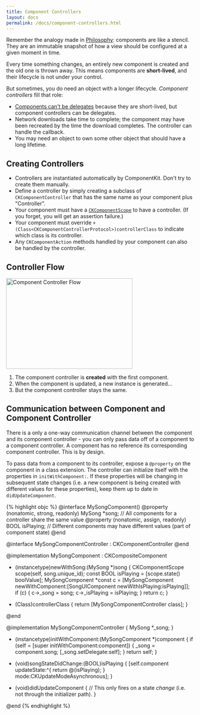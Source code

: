 ```yaml
---
title: Component Controllers
layout: docs
permalink: /docs/component-controllers.html
---
```


Remember the analogy made in [Philosophy](philosophy.html): components are like a stencil. They are an immutable snapshot of how a view should be configured at a given moment in time.

Every time something changes, an entirely new component is created and the old one is thrown away. This means components are **short-lived**, and their lifecycle is not under your control.

But sometimes, you do need an object with a longer lifecycle. *Component controllers* fill that role:

- [Components can't be delegates](components-cant-be-delegates.html) because they are short-lived, but component controllers can be delegates.
- Network downloads take time to complete; the component may have been recreated by the time the download completes. The controller can handle the callback.
- You may need an object to own some other object that should have a long lifetime.

## Creating Controllers 

- Controllers are instantiated automatically by ComponentKit. Don't try to create them manually.
- Define a controller by simply creating a subclass of `CKComponentController` that has the same name as your component plus "Controller".
- Your component must have a <a href="scopes.html">`CKComponentScope`</a> to have a controller. (If you forget, you will get an assertion failure.)
- Your component must override `+ (Class<CKComponentControllerProtocol>)controllerClass` to indicate which class is its controller.
- Any `CKComponentAction` methods handled by your component can also be handled by the controller.

## Controller Flow 

<img src="/static/images/component-controllers.png" alt="Component Controller Flow" width="338" height="242">

1. The component controller is **created** with the first component.
2. When the component is updated, a new instance is generated…
3. But the component controller stays the same.

## Communication between Component and Component Controller  

There is a only a one-way communication channel between the component and its component controller - you can only pass data off of a component to a component controller. A component has no reference its corresponding component controller. This is by design. 

To pass data from a component to its controller, expose a `@property` on the component in a class extension. The controller can initialize itself with the properties in `initWithComponent:`. If these properties will be changing in subsequent state changes (i.e. a new component is being created with different values for these properties), keep them up to date in `didUpdateComponent`.

{% highlight objc %}
@interface MySongComponent()
@property (nonatomic, strong, readonly) MySong *song;     // All components for a controller share the same value
@property (nonatomic, assign, readonly) BOOL isPlaying;   // Different components may have different values (part of component state)
@end

@interface MySongComponentController : CKComponentController
@end

@implementation MySongComponent : CKCompositeComponent
+ (instancetype)newWithSong:(MySong *)song
{
  CKComponentScope scope(self, song.unique_id);
  const BOOL isPlaying = [scope.state() boolValue];
  MySongComponent *const c =
  [MySongComponent
   newWithComponent:[SongUIComponent
                     newWithIsPlaying:isPlaying]];
  if (c) {
    c->_song = song;
    c->_isPlaying = isPlaying;
  }
  return c;
}

+ (Class<CKComponentControllerProtocol>)controllerClass
{
  return [MySongComponentController class];
}
  
@end

@implementation MySongComponentController
{
  MySong *_song;
}

- (instancetype)initWithComponent:(MySongComponent *)component
{
  if (self = [super initWithComponent:component]) {
    _song = component.song;
    [_song.setDelegate:self];
  }
  return self;
}

- (void)songStateDidChange:(BOOL)isPlaying
{
  [self.component updateState:^{
    return @(isPlaying);
  } mode:CKUpdateModeAsynchronous];
}

- (void)didUpdateComponent
{
  // This only fires on a state *change* (i.e. not through the initializer path).
}

@end
{% endhighlight %}
